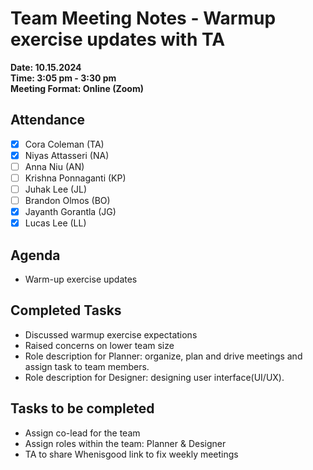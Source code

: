 # Team Meeting Notes - Warmup exercise updates with TA

**Date: 10.15.2024**\
**Time: 3:05 pm - 3:30 pm**\
**Meeting Format: Online (Zoom)**

## Attendance

- [x] Cora Coleman (TA)
- [x] Niyas Attasseri (NA)
- [ ] Anna Niu (AN)
- [ ] Krishna Ponnaganti (KP)
- [ ] Juhak Lee (JL)
- [ ] Brandon Olmos (BO)
- [x] Jayanth Gorantla (JG)
- [x] Lucas Lee (LL)

## Agenda

- Warm-up exercise updates

## Completed Tasks

- Discussed warmup exercise expectations
- Raised concerns on lower team size
- Role description for Planner: organize, plan and drive meetings and assign task to team members.
- Role description for Designer: designing user interface(UI/UX).

## Tasks to be completed

- Assign co-lead for the team
- Assign roles within the team: Planner & Designer
- TA to share Whenisgood link to fix weekly meetings
